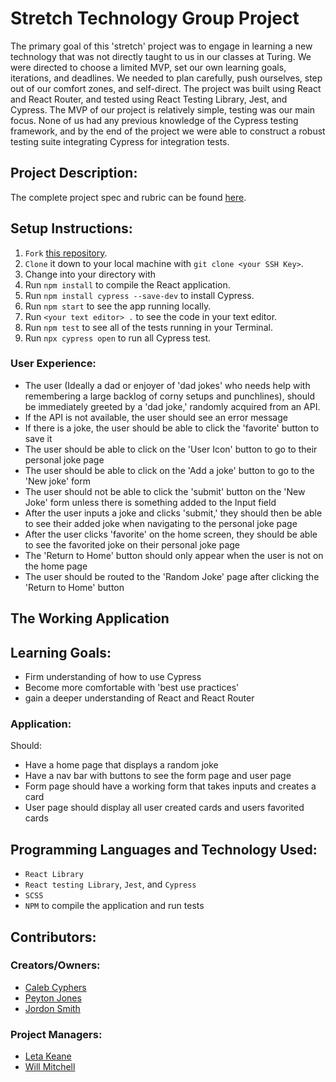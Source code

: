 # Stretch Technology Group Project
The primary goal of this 'stretch' project was to engage in learning a new technology that was not directly taught to us in our classes at Turing. We were directed to choose a limited MVP, set our own learning goals, iterations, and deadlines. We needed to plan carefully, push ourselves, step out of our comfort zones, and self-direct. The project was built using React and React Router, and tested using React Testing Library, Jest, and Cypress.
The MVP of our project is relatively simple, testing was our main focus. None of us had any previous knowledge of the Cypress testing framework, and by the end of the project we were able to construct a robust testing suite integrating Cypress for integration tests.


## Project Description:
The complete project spec and rubric can be found [here](https://frontend.turing.io/projects/module-3/stretch.html).

## Setup Instructions:
  1. `Fork` [this repository](https://github.com/peytonjo/Dad-Jokes).
  1. `Clone` it down to your local machine with `git clone <your SSH Key>`.
  1. Change into your directory with 
  1. Run `npm install` to compile the React application.
  1. Run `npm install cypress --save-dev` to install Cypress.
  1. Run `npm start` to see the app running locally.
  1. Run `<your text editor> .` to see the code in your text editor.
  1. Run `npm test` to see all of the tests running in your Terminal.
  1. Run `npx cypress open` to run all Cypress test.

### User Experience:
 * The user (Ideally a dad or enjoyer of 'dad jokes' who needs help with remembering a large backlog of corny setups and punchlines), should be immediately greeted by a 'dad joke,' randomly acquired from an API.
* If the API is not available, the user should see an error message
* If there is a joke, the user should be able to click the 'favorite' button to save it
* The user should be able to click on the 'User Icon' button to go to their personal joke page
* The user should be able to click on the 'Add a joke' button to go to the 'New joke' form
* The user should not be able to click the 'submit' button on the 'New Joke' form unless there is something added to the Input field
* After the user inputs a joke and clicks 'submit,' they should then be able to see their added joke when navigating to the personal joke page
* After the user clicks 'favorite' on the home screen, they should be able to see the favorited joke on their personal joke page
* The 'Return to Home' button should only appear when the user is not on the home page
* The user should be routed to the 'Random Joke' page after clicking the 'Return to Home' button

  
## The Working Application



## Learning Goals:
* Firm understanding of how to use Cypress 
* Become more comfortable with 'best use practices'
* gain a deeper understanding of React and React Router 

### Application:
Should:
* Have a home page that displays a random joke
* Have a nav bar with buttons to see the form page and user page
* Form page should have a working form that takes inputs and creates a card
* User page should display all user created cards and users favorited cards

  
## Programming Languages and Technology Used:
* `React Library` 
* `React testing Library`, `Jest`, and `Cypress`
* `SCSS`
* `NPM` to compile the application and run tests

## Contributors:
### Creators/Owners:
* [Caleb Cyphers](https://github.com/calebcyphers)
* [Peyton Jones](https://github.com/peytonjo)
* [Jordon Smith](https://github.com/jdxsmith)
### Project Managers:
* [Leta Keane](https://github.com/letakeane)
* [Will Mitchell](https://github.com/wvmitchell)
